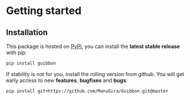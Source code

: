 # Getting started

## Installation
This package is hosted on [PyPl](https://pypi.org/project/guibbon), you can install the **latest stable release** with pip:
```
pip install guibbon
```
If stability is not for you, install the rolling version from github. You will get early access to new **features**, **bugfixes** and **bugs**:
```
pip install git+https://github.com/ManuGira/Guibbon.git@master
```

